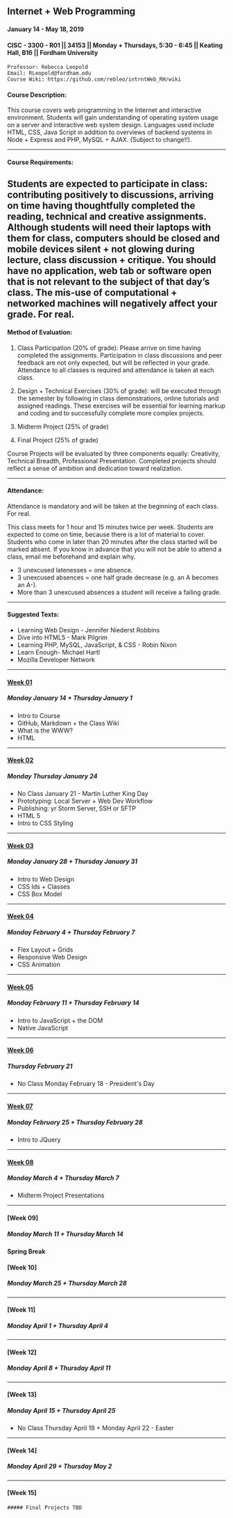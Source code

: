 ## Internet + Web Programming
#### January 14 - May 18, 2019
#### CISC - 3300 - R01 || 34153 || Monday + Thursdays, 5:30 - 6:45 || Keating Hall, B16 || Fordham University

	Professor: Rebecca Leopold
	Email: RLeopold@fordham.edu
	Course Wiki: https://github.com/rebleo/intrntWeb_RH/wiki

#### Course Description:
This course covers web programming in the Internet and interactive environment. Students will gain understanding of operating system usage on a server and interactive web system design. Languages used include HTML, CSS, Java Script in addition to overviews of backend systems in Node + Express and PHP, MySQL + AJAX. (Subject to change!!).

---
#### Course Requirements:
Students are expected to participate in class: contributing positively to discussions, arriving on time having thoughtfully completed the reading, technical and creative assignments. Although students will need their laptops with them for class, computers should be closed and mobile devices silent + not glowing during lecture, class discussion + critique. You should have no application, web tab or software open that is not relevant to the subject of that day’s class. The mis-use of computational + networked machines will negatively affect your grade. For real.
---

#### Method of Evaluation:
1. Class Participation (20% of grade): Please arrive on time having completed the assignments. Participation in class discussions and peer feedback are not only expected, but will be reflected in your grade. Attendance to all classes is required and attendance is taken at each class.

2. Design + Technical Exercises (30% of grade): will be executed through the semester by following in class demonstrations, online tutorials and assigned readings. These exercises will be essential for learning markup and coding and to successfully complete more complex projects.

3. Midterm Project (25% of grade)

4. Final Project (25% of grade) 

Course Projects will be evaluated by three components equally: Creativity, Technical Breadth, Professional Presentation. Completed projects should reflect a sense of ambition and dedication toward realization.


---
#### Attendance:
Attendance is mandatory and will be taken at the beginning of each class. For real.

This class meets for 1 hour and 15 minutes twice per week. Students are expected to come on time, because there is a lot of material to cover. Students who come in later than 20 minutes after the class started will be marked absent. If you know in advance that you will not be able to attend a class, email me beforehand and explain why.

 * 3 unexcused latenesses = one absence.
 * 3 unexcused absences = one half grade decrease (e.g. an A becomes an A-).
 * More than 3 unexcused absences a student will receive a failing grade.
---
#### Suggested Texts:
* Learning Web Design - Jennifer Niederst Robbins
* Dive into HTML5 - Mark Pilgrim
* Learning PHP, MySQL, JavaScript, & CSS - Robin Nixon
* Learn Enough- Michael Hartl
* Mozilla Developer Network

---
#### [Week 01](https://github.com/rebleo/intrntWeb_RH/wiki/Week-01)
##### Monday January 14 + Thursday January 1
* Intro to Course
* GitHub, Markdown + the Class Wiki
* What is the WWW?
* HTML

---

#### [Week 02](https://github.com/rebleo/intrntWeb_RH/wiki/Week-02)
##### Monday Thursday January 24
* No Class January 21 - Martin Luther King Day
* Prototyping: Local Server + Web Dev Workflow
* Publishing: yr Storm Server, SSH or SFTP
* HTML 5
* Intro to CSS Styling

---

#### [Week 03](https://github.com/rebleo/intrntWeb_RH/wiki/Week-03)
##### Monday January 28 + Thursday January 31
* Intro to Web Design
* CSS Ids + Classes
* CSS Box Model

---

#### [Week 04](https://github.com/rebleo/intrntWeb_RH/wiki/Week-04)
##### Monday February 4 + Thursday February 7
* Flex Layout + Grids
* Responsive Web Design
* CSS Animation

---

#### [Week 05](https://github.com/rebleo/intrntWeb_RH/wiki/Week-05)
##### Monday February 11 + Thursday February 14
* Intro to JavaScript + the DOM
* Native JavaScript
---

#### [Week 06](https://github.com/rebleo/intrntWeb_RH/wiki/Week-06)
##### Thursday February 21
* No Class Monday February 18 - President's Day

---

#### [Week 07](https://github.com/rebleo/intrntWeb_RH/wiki/Week-07)
##### Monday February 25 + Thursday February 28
* Intro to JQuery
---

#### [Week 08](https://github.com/rebleo/intrntWeb_RH/wiki/Week-08)
##### Monday March 4 + Thursday March 7
* Midterm Project Presentations
---

#### [Week 09]
##### Monday March 11 + Thursday March 14

#### Spring Break

#### [Week 10]
##### Monday March 25 + Thursday March 28

---

#### [Week 11]
##### Monday April 1 + Thursday April 4

---

#### [Week 12]
##### Monday April 8 + Thursday April 11

---

#### [Week 13]
##### Monday April 15 + Thursday April 25
* No Class Thursday April 18 + Monday April 22 - Easter

---

#### [Week 14]
##### Monday April 29 + Thursday May 2

---

#### [Week 15]
	##### Final Projects TBD
